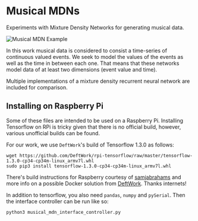 # Musical MDNs

Experiments with Mixture Density Networks for generating musical data.

![Musical MDN Example](https://github.com/cpmpercussion/musical-mdns/raw/master/images/mdn-output.png)

In this work musical data is considered to consist a time-series of continuous valued events. We seek to model the values of the events as well as the time in between each one. That means that these networks model data of at least two dimensions (event value and time).

Multiple implementations of a mixture density recurrent neural network are included for comparison.

## Installing on Raspberry Pi

Some of these files are intended to be used on a Raspberry Pi. Installing Tensorflow on RPi is tricky given that there is no official build, however, various unofficial builds can be found.

For our work, we use `DeftWork`'s build of Tensorflow 1.3.0 as follows:

    wget https://github.com/DeftWork/rpi-tensorflow/raw/master/tensorflow-1.3.0-cp34-cp34m-linux_armv7l.whl
    sudo pip3 install tensorflow-1.3.0-cp34-cp34m-linux_armv7l.whl

There's build instructions for Raspberry courtesy of [samjabrahams](https://github.com/samjabrahams/tensorflow-on-raspberry-pi) and more info on a possible Docker solution from [DeftWork](https://github.com/DeftWork/rpi-tensorflow). Thanks internets!

In addition to tensorflow, you also need `pandas`, `numpy` and `pySerial`. Then the interface controller can be run like so:

    python3 musical_mdn_interface_controller.py
